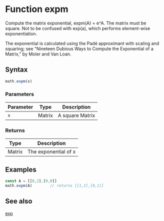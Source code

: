 <!-- Note: This file is automatically generated from source code comments. Changes made in this file will be overridden. -->

# Function expm

Compute the matrix exponential, expm(A) = e^A. The matrix must be square.
Not to be confused with exp(a), which performs element-wise
exponentiation.

The exponential is calculated using the Padé approximant with scaling and
squaring; see "Nineteen Dubious Ways to Compute the Exponential of a
Matrix," by Moler and Van Loan.


## Syntax

```js
math.expm(x)
```

### Parameters

Parameter | Type | Description
--------- | ---- | -----------
`x` | Matrix | A square Matrix

### Returns

Type | Description
---- | -----------
Matrix | The exponential of x


## Examples

```js
const A = [[0,2],[0,0]]
math.expm(A)        // returns [[1,2],[0,1]]
```


## See also

[exp](exp.md)
